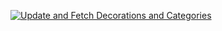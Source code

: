 [![Update and Fetch Decorations and Categories](https://github.com/thajcak/gw2-homestead/actions/workflows/fetch_decorations.yml/badge.svg)](https://github.com/thajcak/gw2-homestead/actions/workflows/fetch_decorations.yml)
